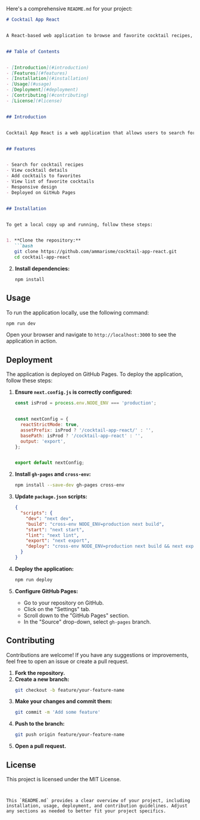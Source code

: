 Here's a comprehensive `README.md` for your project:


```markdown
# Cocktail App React


A React-based web application to browse and favorite cocktail recipes, built with Next.js and deployed on GitHub Pages.


## Table of Contents


- [Introduction](#introduction)
- [Features](#features)
- [Installation](#installation)
- [Usage](#usage)
- [Deployment](#deployment)
- [Contributing](#contributing)
- [License](#license)


## Introduction


Cocktail App React is a web application that allows users to search for cocktail recipes, add them to their favorites, and view a list of their favorite cocktails. The app is built with React and Next.js and uses the CocktailDB API for fetching cocktail data.


## Features


- Search for cocktail recipes
- View cocktail details
- Add cocktails to favorites
- View list of favorite cocktails
- Responsive design
- Deployed on GitHub Pages


## Installation


To get a local copy up and running, follow these steps:


1. **Clone the repository:**
   ```bash
   git clone https://github.com/ammarisme/cocktail-app-react.git
   cd cocktail-app-react
   ```


2. **Install dependencies:**
   ```bash
   npm install
   ```


## Usage


To run the application locally, use the following command:


```bash
npm run dev
```


Open your browser and navigate to `http://localhost:3000` to see the application in action.


## Deployment


The application is deployed on GitHub Pages. To deploy the application, follow these steps:


1. **Ensure `next.config.js` is correctly configured:**


   ```javascript
   const isProd = process.env.NODE_ENV === 'production';


   const nextConfig = {
     reactStrictMode: true,
     assetPrefix: isProd ? '/cocktail-app-react/' : '',
     basePath: isProd ? '/cocktail-app-react' : '',
     output: 'export',
   };


   export default nextConfig;
   ```


2. **Install `gh-pages` and `cross-env`:**


   ```bash
   npm install --save-dev gh-pages cross-env
   ```


3. **Update `package.json` scripts:**


   ```json
   {
     "scripts": {
       "dev": "next dev",
       "build": "cross-env NODE_ENV=production next build",
       "start": "next start",
       "lint": "next lint",
       "export": "next export",
       "deploy": "cross-env NODE_ENV=production next build && next export && gh-pages -d out"
     }
   }
   ```


4. **Deploy the application:**


   ```bash
   npm run deploy
   ```


5. **Configure GitHub Pages:**


   - Go to your repository on GitHub.
   - Click on the "Settings" tab.
   - Scroll down to the "GitHub Pages" section.
   - In the "Source" drop-down, select `gh-pages` branch.


## Contributing


Contributions are welcome! If you have any suggestions or improvements, feel free to open an issue or create a pull request.


1. **Fork the repository.**
2. **Create a new branch:**
   ```bash
   git checkout -b feature/your-feature-name
   ```
3. **Make your changes and commit them:**
   ```bash
   git commit -m 'Add some feature'
   ```
4. **Push to the branch:**
   ```bash
   git push origin feature/your-feature-name
   ```
5. **Open a pull request.**


## License


This project is licensed under the MIT License.
```


This `README.md` provides a clear overview of your project, including installation, usage, deployment, and contribution guidelines. Adjust any sections as needed to better fit your project specifics.